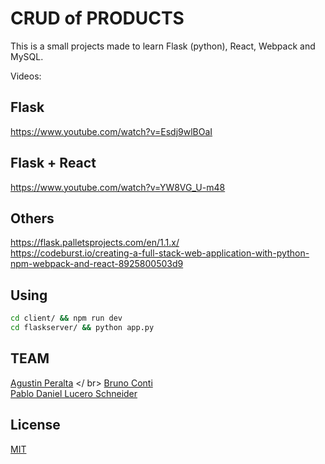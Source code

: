 # CRUD of PRODUCTS
This is a small projects made to learn Flask (python), React, Webpack and MySQL. 

Videos:

## Flask 
https://www.youtube.com/watch?v=Esdj9wlBOaI

## Flask + React
https://www.youtube.com/watch?v=YW8VG_U-m48

## Others
https://flask.palletsprojects.com/en/1.1.x/  </br>
https://codeburst.io/creating-a-full-stack-web-application-with-python-npm-webpack-and-react-8925800503d9

## Using
```bash
cd client/ && npm run dev
cd flaskserver/ && python app.py 
```

## TEAM
[Agustin Peralta](https://www.linkedin.com/in/agustinperalta/) </ br>
[Bruno Conti](https://www.linkedin.com/in/contibruno/) </br>
[Pablo Daniel Lucero Schneider](https://www.linkedin.com/in/pabloluceroschneider/)  </br>

## License
[MIT](https://choosealicense.com/licenses/mit/)
